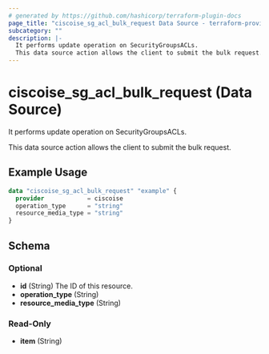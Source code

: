 ```yaml
---
# generated by https://github.com/hashicorp/terraform-plugin-docs
page_title: "ciscoise_sg_acl_bulk_request Data Source - terraform-provider-ciscoise"
subcategory: ""
description: |-
  It performs update operation on SecurityGroupsACLs.
  This data source action allows the client to submit the bulk request.
---
```


# ciscoise_sg_acl_bulk_request (Data Source)

It performs update operation on SecurityGroupsACLs.

This data source action allows the client to submit the bulk request.

## Example Usage

```terraform
data "ciscoise_sg_acl_bulk_request" "example" {
  provider            = ciscoise
  operation_type      = "string"
  resource_media_type = "string"
}
```

<!-- schema generated by tfplugindocs -->
## Schema

### Optional

- **id** (String) The ID of this resource.
- **operation_type** (String)
- **resource_media_type** (String)

### Read-Only

- **item** (String)


